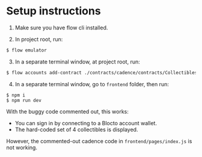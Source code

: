 # Setup instructions

1. Make sure you have flow cli installed.

2. In project root, run:

```bash
$ flow emulator
```

3. In a separate terminal window, at project root, run:

```bash
$ flow accounts add-contract ./contracts/cadence/contracts/Collectibles.cdc
```

4. In a separate terminal window, go to `frontend` folder, then run:

```
$ npm i
$ npm run dev
```

With the buggy code commented out, this works:

* You can sign in by connecting to a Blocto account wallet.
* The hard-coded set of 4 collectibles is displayed.

However, the commented-out cadence code in `frontend/pages/index.js` is not working.
